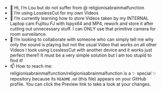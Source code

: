 - 👋 Hi, I’m Lou but do not suffer from @ religionisabrainmalfunction
- 👀 I’m using LosslessCut for my own Videos
- 🌱 I’m currently learning how to store Videos taken by my INTERNAL Laptop cam Fujitsu FJ with Ispyx64 and MP4, rework and store it after cutting out unnecessary stuff. I
can ONLY use that primitive camera for room surveilance. 
- 💞️ I’m looking to collaborate with someone who can simply tell me why only the sound is playing but not the usual Video that works on all other Videos I took using 
LosslessCut with another device and it works just perfect there!! It must be a very simple solution but I am too stupid to find it!
- 📫 How to reach me: religionisabrainmalfunction/religionisabrainmalfunction is a ✨ special ✨ repository because its `README.md` (this file) appears on your GitHub profile.
You can click the Preview link to take a look at your changes.
